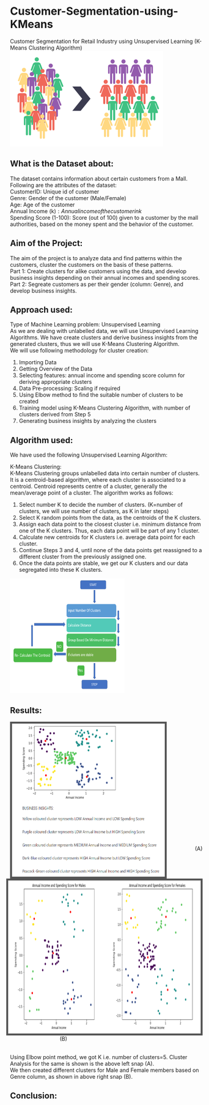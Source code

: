 # Customer-Segmentation-using-KMeans
Customer Segmentation for Retail Industry using Unsupervised Learning (K-Means Clustering Algorithm)
<img src="Screenshots/Clustering.PNG" height="250" width="400">

## What is the Dataset about:
The dataset contains information about certain customers from a Mall. Following are the attributes of the dataset:<br>
CustomerID: Unique id of customer<br>
Genre: Gender of the customer (Male/Female)<br>
Age: Age of the customer<br>
Annual Income (k$): Annual income of the customer in k$<br>
Spending Score (1-100): Score (out of 100) given to a customer by the mall authorities, based on the money spent and the behavior of the customer.

## Aim of the Project:
The aim of the project is to analyze data and find patterns within the customers, cluster the customers on the basis of these patterns.<br>
Part 1: Create clusters for alike customers using the data, and develop business insights depending on their annual incomes and spending scores.<br>
Part 2: Segreate customers as per their gender (column: Genre), and develop business insights.

## Approach used:
Type of Machine Learning problem: Unsupervised Learning<br>
As we are dealing with unlabelled data, we will use Unsupervised Learning Algorithms. We have create clusters and derive business insights from the generated clusters, thus we will use K-Means Clustering Algorithm.<br>
We will use following methodology for cluster creation:
1) Importing Data
2) Getting Overview of the Data
3) Selecting features: annual income and spending score column for deriving appropriate clusters
4) Data Pre-processing: Scaling if required
5) Using Elbow method to find the suitable number of clusters to be created
6) Training model using K-Means Clustering Algorithm, with number of clusters derived from Step 5
7) Generating business insights by analyzing the clusters

## Algorithm used:
We have used the following Unsupervised Learning Algorithm:

K-Means Clustering:<br>
K-Means Clustering groups unlabelled data into certain number of clusters. It is a centroid-based algorithm, where each cluster is associated to a centroid. Centroid represents centre of a cluster, generally the mean/average point of a cluster. The algorithm works as follows:
1) Select number K to decide the number of clusters. (K=number of clusters, we will use number of clusters, as K in later steps)
2) Select K random points from the data, as the centroids of the K clusters.
3) Assign each data point to the closest cluster i.e. minimum distance from one of the K clusters. Thus, each data point will be part of any 1 cluster.
4) Calculate new centroids for K clusters i.e. average data point for each cluster.
6) Continue Steps 3 and 4, until none of the data points get reassigned to a different cluster from the previously assigned one.
7) Once the data points are stable, we get our K clusters and our data segregated into these K clusters.
<img src="Screenshots/kmeans.png" height="300" width="300">

## Results:
<img style="border: 5px solid #555;" align="left" src="Screenshots/Clusters-Result.PNG" height="400" width="400">
<img style="border: 5px solid #555;" border="5" align="right" title="B" src="Screenshots/Male-Female-Clusters-Result.PNG" height="400" width="550">
<br><br><br><br><br><br><br><br><br><br><br><br><br><br><br><br><br><br>
&emsp;&emsp;&emsp;&emsp;&emsp;&emsp;&emsp;&emsp;&emsp;&emsp;&emsp; (A) 
&emsp;&emsp;&emsp;&emsp;&emsp;&emsp;&emsp;&emsp;&emsp;&emsp;&emsp;&emsp;&emsp;&emsp;&emsp;&emsp;&emsp;&emsp;&emsp;&emsp;&emsp;&emsp;&emsp;&emsp;&emsp;&emsp;&emsp;&emsp;&emsp;&emsp;&emsp;&emsp;&emsp; (B) <br><br>

Using Elbow point method, we got K i.e. number of clusters=5. Cluster Analysis for the same is shown is the above left snap (A).<br>
We then created different clusters for Male and Female members based on Genre column, as shown in above right snap (B).

## Conclusion:
